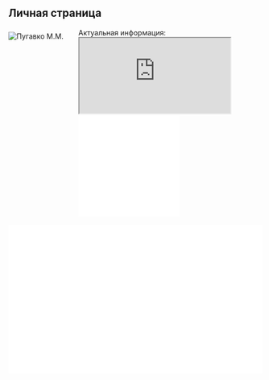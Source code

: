 <html>
 <head>
  <meta charset="utf-8">
  <title>Обтекание</title>
  <style>
   .leftimg {
    float:left; /* Выравнивание по левому краю */
    margin: 7px 7px 7px 0; /* Отступы вокруг картинки */
   }
   .rightimg  {
    float: right; /* Выравнивание по правому краю  */ 
    margin: 7px 0 7px 7px; /* Отступы вокруг картинки */
   }
  </style>
 </head>
 <body>
  <h2>Личная страница</h2>
  <p><img src="__media/my_photo.jpg" alt="Пугавко М.М." width="132" height="194" class="leftimg">
Актуальная информация:


<iframe src="https://github.com/Pugavkomm/Pugavkomm-github-stats/blob/master/generated/overview.svg">
  <img src="https://github.com/Pugavkomm/Pugavkomm-github-stats/blob/master/generated/overview.svg" width="200" height="200" alt="image format png" />
</iframe>
 <img src="https://github.com/Pugavkomm/Pugavkomm-github-stats/blob/master/generated/overview.svg" width="200" height="200" alt="image description">

![image](https://github.com/Pugavkomm/Pugavkomm-github-stats/blob/master/generated/overview.svg)


</html>